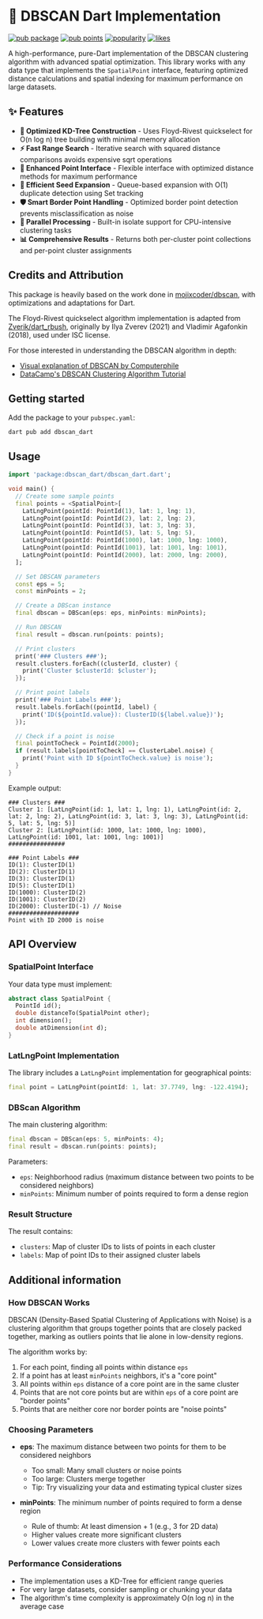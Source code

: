 # 🚀 DBSCAN Dart Implementation

[![pub package](https://img.shields.io/pub/v/dbscan_dart.svg)](https://pub.dev/packages/dbscan_dart)
[![pub points](https://img.shields.io/pub/points/dbscan_dart)](https://pub.dev/packages/dbscan_dart/score)
[![popularity](https://img.shields.io/pub/popularity/dbscan_dart)](https://pub.dev/packages/dbscan_dart/score)
[![likes](https://img.shields.io/pub/likes/dbscan_dart)](https://pub.dev/packages/dbscan_dart/score)

A high-performance, pure-Dart implementation of the DBSCAN clustering algorithm with advanced spatial optimization. This library works with any data type that implements the `SpatialPoint` interface, featuring optimized distance calculations and spatial indexing for maximum performance on large datasets.

## ✨ Features

- **🚀 Optimized KD-Tree Construction** - Uses Floyd-Rivest quickselect for O(n log n) tree building with minimal memory allocation
- **⚡ Fast Range Search** - Iterative search with squared distance comparisons avoids expensive sqrt operations
- **🧩 Enhanced Point Interface** - Flexible interface with optimized distance methods for maximum performance
- **🔄 Efficient Seed Expansion** - Queue-based expansion with O(1) duplicate detection using Set tracking
- **🛡️ Smart Border Point Handling** - Optimized border point detection prevents misclassification as noise
- **🔀 Parallel Processing** - Built-in isolate support for CPU-intensive clustering tasks
- **📊 Comprehensive Results** - Returns both per-cluster point collections and per-point cluster assignments

## Credits and Attribution

This package is heavily based on the work done in [mojixcoder/dbscan](https://github.com/mojixcoder/dbscan), with optimizations and adaptations for Dart.

The Floyd-Rivest quickselect algorithm implementation is adapted from [Zverik/dart_rbush](https://github.com/Zverik/dart_rbush), originally by Ilya Zverev (2021) and Vladimir Agafonkin (2018), used under ISC license.

For those interested in understanding the DBSCAN algorithm in depth:

- [Visual explanation of DBSCAN by Computerphile](https://www.youtube.com/watch?v=RDZUdRSDOok)
- [DataCamp's DBSCAN Clustering Algorithm Tutorial](https://www.datacamp.com/tutorial/dbscan-clustering-algorithm?dc_referrer=https%3A%2F%2Fduckduckgo.com%2F)

## Getting started

Add the package to your `pubspec.yaml`:

```console
dart pub add dbscan_dart
```

## Usage

```dart
import 'package:dbscan_dart/dbscan_dart.dart';

void main() {
  // Create some sample points
  final points = <SpatialPoint>[
    LatLngPoint(pointId: PointId(1), lat: 1, lng: 1),
    LatLngPoint(pointId: PointId(2), lat: 2, lng: 2),
    LatLngPoint(pointId: PointId(3), lat: 3, lng: 3),
    LatLngPoint(pointId: PointId(5), lat: 5, lng: 5),
    LatLngPoint(pointId: PointId(1000), lat: 1000, lng: 1000),
    LatLngPoint(pointId: PointId(1001), lat: 1001, lng: 1001),
    LatLngPoint(pointId: PointId(2000), lat: 2000, lng: 2000),
  ];

  // Set DBSCAN parameters
  const eps = 5;
  const minPoints = 2;

  // Create a DBScan instance
  final dbscan = DBScan(eps: eps, minPoints: minPoints);

  // Run DBSCAN
  final result = dbscan.run(points: points);

  // Print clusters
  print('### Clusters ###');
  result.clusters.forEach((clusterId, cluster) {
    print('Cluster $clusterId: $cluster');
  });

  // Print point labels
  print('### Point Labels ###');
  result.labels.forEach((pointId, label) {
    print('ID(${pointId.value}): ClusterID(${label.value})');
  });

  // Check if a point is noise
  final pointToCheck = PointId(2000);
  if (result.labels[pointToCheck] == ClusterLabel.noise) {
    print('Point with ID ${pointToCheck.value} is noise');
  }
}
```

Example output:

```console
### Clusters ###
Cluster 1: [LatLngPoint(id: 1, lat: 1, lng: 1), LatLngPoint(id: 2, lat: 2, lng: 2), LatLngPoint(id: 3, lat: 3, lng: 3), LatLngPoint(id: 5, lat: 5, lng: 5)]
Cluster 2: [LatLngPoint(id: 1000, lat: 1000, lng: 1000), LatLngPoint(id: 1001, lat: 1001, lng: 1001)]
################

### Point Labels ###
ID(1): ClusterID(1)
ID(2): ClusterID(1)
ID(3): ClusterID(1)
ID(5): ClusterID(1)
ID(1000): ClusterID(2)
ID(1001): ClusterID(2)
ID(2000): ClusterID(-1) // Noise
####################
Point with ID 2000 is noise
```

## API Overview

### SpatialPoint Interface

Your data type must implement:

```dart
abstract class SpatialPoint {
  PointId id();
  double distanceTo(SpatialPoint other);
  int dimension();
  double atDimension(int d);
}
```

### LatLngPoint Implementation

The library includes a `LatLngPoint` implementation for geographical points:

```dart
final point = LatLngPoint(pointId: 1, lat: 37.7749, lng: -122.4194);
```

### DBScan Algorithm

The main clustering algorithm:

```dart
final dbscan = DBScan(eps: 5, minPoints: 4);
final result = dbscan.run(points: points);
```

Parameters:

- `eps`: Neighborhood radius (maximum distance between two points to be considered neighbors)
- `minPoints`: Minimum number of points required to form a dense region

### Result Structure

The result contains:

- `clusters`: Map of cluster IDs to lists of points in each cluster
- `labels`: Map of point IDs to their assigned cluster labels

## Additional information

### How DBSCAN Works

DBSCAN (Density-Based Spatial Clustering of Applications with Noise) is a clustering algorithm that groups together points that are closely packed together, marking as outliers points that lie alone in low-density regions.

The algorithm works by:

1. For each point, finding all points within distance `eps`
2. If a point has at least `minPoints` neighbors, it's a "core point"
3. All points within `eps` distance of a core point are in the same cluster
4. Points that are not core points but are within `eps` of a core point are "border points"
5. Points that are neither core nor border points are "noise points"

### Choosing Parameters

- **eps**: The maximum distance between two points for them to be considered neighbors
  - Too small: Many small clusters or noise points
  - Too large: Clusters merge together
  - Tip: Try visualizing your data and estimating typical cluster sizes

- **minPoints**: The minimum number of points required to form a dense region
  - Rule of thumb: At least dimension + 1 (e.g., 3 for 2D data)
  - Higher values create more significant clusters
  - Lower values create more clusters with fewer points each

### Performance Considerations

- The implementation uses a KD-Tree for efficient range queries
- For very large datasets, consider sampling or chunking your data
- The algorithm's time complexity is approximately O(n log n) in the average case
